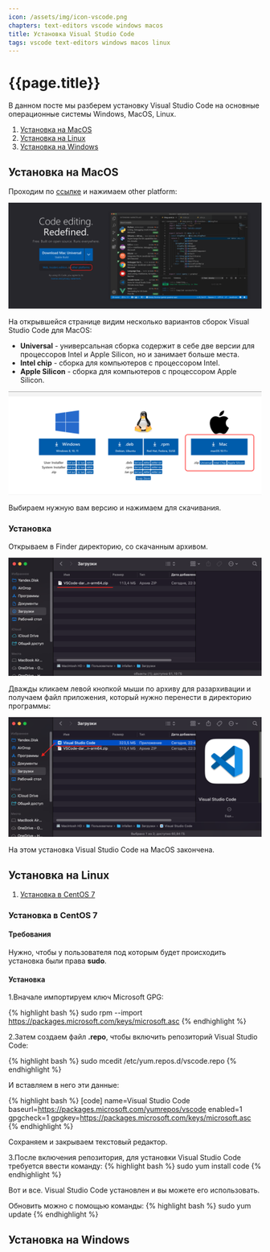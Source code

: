 ```yaml
---
icon: /assets/img/icon-vscode.png
chapters: text-editors vscode windows macos
title: Установка Visual Studio Code
tags: vscode text-editors windows macos linux 
---
```

# {{page.title}}

В данном посте мы разберем установку Visual Studio Code на основные операционные системы Windows, MacOS, Linux.

1. [Установка на MacOS](#macos)
2. [Установка на Linux](#linux)
3. [Установка на Windows](#windows)

## <a name="macos"></a>Установка на MacOS

Проходим по [ссылке](https://code.visualstudio.com/) и нажимаем other platform:

![](/assets/img/2022-08-19/vscode_install_1.png)

На открывшейся странице видим несколько вариантов сборок Visual Studio Code для MacOS:
- **Universal** - универсальная сборка содержит в себе две версии для процессоров Intel и Apple Silicon, но и занимает больше места.
- **Intel chip** - сборка для компьютеров с процессором Intel.
- **Apple Siliсon** - сборка для компьютеров с процессором Apple Silicon.

![](/assets/img/2022-08-19/vscode_install_macos_2.png)

Выбираем нужную вам версию и нажимаем для скачивания.

### Установка

Открываем в Finder директорию, со скачанным архивом.

![](/assets/img/2022-08-19/vscode_install_macos_3.png)

Дважды кликаем левой кнопкой мыши по архиву для разархивации и получаем файл приложения, который нужно перенести в директорию программы:

![](/assets/img/2022-08-19/vscode_install_macos_4.png)

На этом установка Visual Studio Code на MacOS закончена.

## <a name="linux"></a>Установка на Linux

1. [Установка в CentOS 7](#centos-7)

### <a name="centos-7"></a>Установка в CentOS 7

#### Требования
Нужно, чтобы у пользователя под которым будет происходить установка были права **sudo**.
#### Установка
1.Вначале импортируем ключ Microsoft GPG:

{% highlight bash %}
sudo rpm --import https://packages.microsoft.com/keys/microsoft.asc
{% endhighlight %}

2.Затем создаем файл **.repo**, чтобы включить репозиторий Visual Studio Code:

{% highlight bash %}
sudo mcedit /etc/yum.repos.d/vscode.repo
{% endhighlight %}

И вставляем в него эти данные:

{% highlight bash %}
[code]
name=Visual Studio Code
baseurl=https://packages.microsoft.com/yumrepos/vscode
enabled=1
gpgcheck=1
gpgkey=https://packages.microsoft.com/keys/microsoft.asc
{% endhighlight %}


Сохраняем и закрываем текстовый редактор.

3.После включения репозитория, для установки Visual Studio Code требуется ввести команду:
{% highlight bash %}
sudo yum install code
{% endhighlight %}

Вот и все. Visual Studio Code установлен и вы можете его использовать.

Обновить можно с помощью команды:
{% highlight bash %}
sudo yum update
{% endhighlight %}

## <a name="windows"></a>Установка на Windows